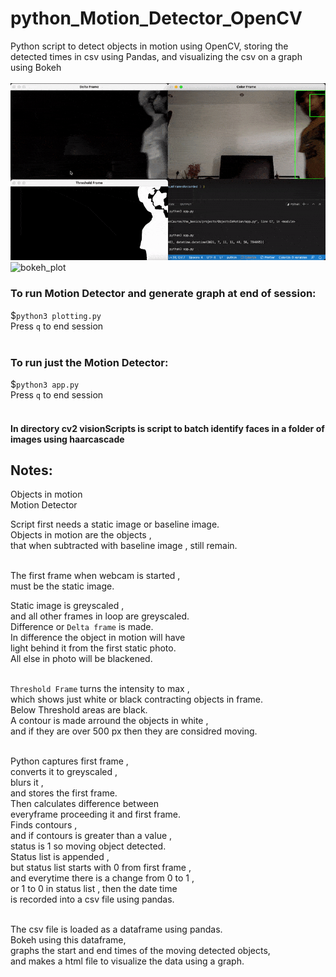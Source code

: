 # python_Motion_Detector_OpenCV
Python script to detect objects in motion using OpenCV, storing the detected times in csv using Pandas,  and visualizing the csv on a graph using Bokeh
<br><br> 
![python_GUI_BookShelf_DB_OOPv](demo/demo.gif)
<img width="1280" alt="bokeh_plot" src="https://user-images.githubusercontent.com/66818159/125201232-cd710600-e28b-11eb-96b7-a18219c31b76.png">
<br>
### To run Motion Detector and generate graph at end of session:
$`python3 plotting.py` <br>
Press `q` to end session <br><br>
### To run just the Motion Detector:
$`python3 app.py` <br>
Press `q` to end session <br><br>

#### In directory cv2 visionScripts is script to batch identify faces in a folder of images using haarcascade

## Notes:
Objects in motion<br>
Motion Detector<br>

Script first needs a static image or baseline image. <br>
Objects in motion are the objects , <br>
that when subtracted with baseline image , still remain.  <br> <br>

The first frame when webcam is started , <br>
must be the static image. <br>

Static image is greyscaled , <br>
and all other frames in loop are greyscaled. <br>
Difference or `Delta frame` is made.  <br>
In difference the object in motion will have <br>
light behind it from the first static photo. <br>
All else in photo will be blackened.  <br> <br>

`Threshold Frame` turns the intensity to max , <br>
which shows just white or black contracting objects in frame. <br>
Below Threshold areas are black.  <br>
A contour is made arround the objects in white ,  <br>
and if they are over 500 px then they are considred moving.  <br><br>


Python captures first frame , <br>
converts it to greyscaled , <br>
blurs it , <br>
and stores the first frame.  <br>
Then calculates difference between <br>
everyframe proceeding it and first frame.  <br>
Finds contours , <br>
and if contours is greater than a value , <br>
status is 1 so moving object detected. <br>
Status list is appended , <br>
but status list starts with 0 from first frame , <br>
and everytime there is a change from 0 to 1 ,  <br>
or 1 to 0 in status list , then the date time <br>
is recorded into a csv file using pandas. <br><br>

The csv file is loaded as a dataframe using pandas. <br>
Bokeh using this dataframe, <br>
graphs the start and end times of the moving detected objects, <br>
and makes a html file to visualize the data using a graph. <br>

